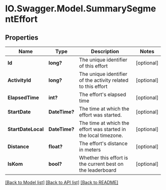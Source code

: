 # IO.Swagger.Model.SummarySegmentEffort
## Properties

Name | Type | Description | Notes
------------ | ------------- | ------------- | -------------
**Id** | **long?** | The unique identifier of this effort | [optional] 
**ActivityId** | **long?** | The unique identifier of the activity related to this effort | [optional] 
**ElapsedTime** | **int?** | The effort&#x27;s elapsed time | [optional] 
**StartDate** | **DateTime?** | The time at which the effort was started. | [optional] 
**StartDateLocal** | **DateTime?** | The time at which the effort was started in the local timezone. | [optional] 
**Distance** | **float?** | The effort&#x27;s distance in meters | [optional] 
**IsKom** | **bool?** | Whether this effort is the current best on the leaderboard | [optional] 

[[Back to Model list]](../README.md#documentation-for-models) [[Back to API list]](../README.md#documentation-for-api-endpoints) [[Back to README]](../README.md)

